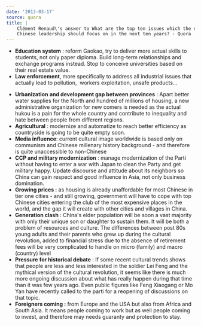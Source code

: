 ```yaml
---
date: '2013-03-17'
source: quora
title: |
    Clément Renaud\'s answer to What are the top ten issues which the new
    Chinese leadership should focus on in the next ten years? - Quora
---
```


-   **Education system** : reform Gaokao, try to deliver more actual
    skills to students, not only paper diploma. Build long-term
    relationships and exchange programs instead. Stop to conceive
    universities based on their real estate value.
-   **Law enforcement**, more specifically to address all industrial
    issues that actually lead to pollution,  workers exploitation,
    unsafe products\...

<!-- -->

-   **Urbanization** **and development gap between provinces** : Apart
    better water supplies for the North and hundred of millions of
    housing, a new administrative organization for new comers is needed
    as the actual hukou is a pain for the whole country and contribute
    to inequality and hate between people from different regions.
-   **Agricultural** : modernize and automatize to reach better
    efficiency as countryside is going to be quite empty soon.
-   **Media influence**: current cultural image worldwide is based only
    on communism and Chinese millenary history background - and
    therefore is quite unaccessible to non-Chinese
-   **CCP and military modernization** : manage modernization of the
    Parti without having to enter a war with Japan to clean the Party
    and get military happy. Update discourse and attitude about its
    neighbors so China can gain respect and good influence in Asia, not
    only business domination.
-   **Growing prices :** as housing is already unaffordable for most
    Chinese in tier one cities - and still growing, government will have
    to cope with top Chinese cities entering the club of the most
    expensive places in the world, and the gap it will create with other
    cities and villages in China.
-   **Generation clash** : China\'s elder population will be soon a vast
    majority with only their unique son or daughter to sustain them. It
    will be both a problem of resources and culture. The differences
    between post 80s young adults and their parents who grew up during
    the cultural revolution, added to financial stress due to the
    absence of retirement fees will be very complicated to handle on
    micro (family) and macro (country) level
-   **Pressure** **for historical debate** : If some recent cultural
    trends shows that people are less and less interested in the soldier
    Lei Feng and the mythical version of the cultural revolution, it
    seems like there is much more ongoing discussion about what has
    really happen during that time than it was few years ago. Even
    public figures like Feng Xiaogang or Mo Yan have recently called to
    the parti for a reopening of discussions on that topic.
-   **Foreigners coming :** from Europe and the USA but also from Africa
    and South Asia. It means people coming to work but as well people
    coming to invest, and therefore may needs guaranty and protection to
    stay.
